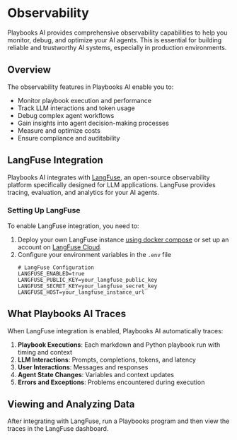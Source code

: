 # Observability

Playbooks AI provides comprehensive observability capabilities to help you monitor, debug, and optimize your AI agents. This is essential for building reliable and trustworthy AI systems, especially in production environments.

## Overview

The observability features in Playbooks AI enable you to:

- Monitor playbook execution and performance
- Track LLM interactions and token usage
- Debug complex agent workflows
- Gain insights into agent decision-making processes
- Measure and optimize costs
- Ensure compliance and auditability

## LangFuse Integration

Playbooks AI integrates with [LangFuse](https://langfuse.com), an open-source observability platform specifically designed for LLM applications. LangFuse provides tracing, evaluation, and analytics for your AI agents.

### Setting Up LangFuse

To enable LangFuse integration, you need to:

1. Deploy your own LangFuse instance [using docker compose](https://langfuse.com/self-hosting/docker-compose) or set up an account on [LangFuse Cloud](https://cloud.langfuse.com).
2. Configure your environment variables in the `.env` file
    ```
    # LangFuse Configuration
    LANGFUSE_ENABLED=true
    LANGFUSE_PUBLIC_KEY=your_langfuse_public_key
    LANGFUSE_SECRET_KEY=your_langfuse_secret_key
    LANGFUSE_HOST=your_langfuse_instance_url
    ```

## What Playbooks AI Traces

When LangFuse integration is enabled, Playbooks AI automatically traces:

1. **Playbook Executions**: Each markdown and Python playbook run with timing and context
2. **LLM Interactions**: Prompts, completions, tokens, and latency
3. **User Interactions**: Messages and responses
4. **Agent State Changes**: Variables and context updates
5. **Errors and Exceptions**: Problems encountered during execution

## Viewing and Analyzing Data

After integrating with LangFuse, run a Playbooks program and then view the traces in the LangFuse dashboard.